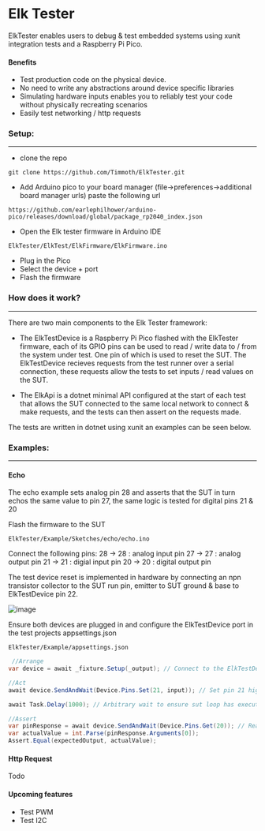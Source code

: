 # Elk Tester

ElkTester enables users to debug & test embedded systems using xunit integration tests and a Raspberry Pi Pico.

#### Benefits
- Test production code on the physical device.
- No need to write any abstractions around device specific libraries
- Simulating hardware inputs enables you to reliably test your code without physically recreating scenarios
- Easily test networking / http requests

### Setup:

------------

- clone the repo

`git clone https://github.com/Timmoth/ElkTester.git
`
- Add Arduino pico to your board manager (file->preferences->additional board manager urls) paste the following url

`https://github.com/earlephilhower/arduino-pico/releases/download/global/package_rp2040_index.json`

- Open the Elk tester firmware in Arduino IDE

`ElkTester/ElkTest/ElkFirmware/ElkFirmware.ino
`
- Plug in the Pico
- Select the device + port 
- Flash the firmware

### How does it work?

------------
There are two main components to the Elk Tester framework:

- The ElkTestDevice is a Raspberry Pi Pico flashed with the ElkTester firmware, each of its GPIO pins can be used to read / write data to / from the system under test. One pin of which is used to reset the SUT. The ElkTestDevice recieves requests from the test runner over a serial connection, these requests allow the tests to set inputs / read values on the SUT.

- The ElkApi is a dotnet minimal API configured at the start of each test that allows the SUT connected to the same local network to connect & make requests, and the tests can then assert on the requests made.

The tests are written in dotnet using xunit an examples can be seen below.

### Examples:
------------

#### Echo
The echo example sets analog pin 28 and asserts that the SUT in turn echos the same value to pin 27, the same logic is tested for digital pins 21 & 20

Flash the firmware to the SUT

`ElkTester/Example/Sketches/echo/echo.ino`

Connect the following pins:
28 -> 28 : analog input pin
27 -> 27 : analog output pin
21 -> 21 : digial input pin
20 -> 20 : digital output pin

The test device reset is implemented in hardware by connecting an npn transistor collector to the SUT run pin, emitter to SUT ground & base to ElkTestDevice pin 22.

![image](https://user-images.githubusercontent.com/21103223/200683937-6679051d-e61f-4599-9eb8-116fd2d8415c.png)

Ensure both devices are plugged in and configure the ElkTestDevice port in the test projects appsettings.json

`ElkTester/Example/appsettings.json`

```csharp
 //Arrange
var device = await _fixture.Setup(_output); // Connect to the ElkTestDevice & reset the SUT

//Act
await device.SendAndWait(Device.Pins.Set(21, input)); // Set pin 21 high on the ElkTestDevice

await Task.Delay(1000); // Arbitrary wait to ensure sut loop has executed

//Assert
var pinResponse = await device.SendAndWait(Device.Pins.Get(20)); // Read value from pin 20
var actualValue = int.Parse(pinResponse.Arguments[0]);
Assert.Equal(expectedOutput, actualValue);
```


#### Http Request
Todo



#### Upcoming features
- Test PWM
- Test I2C
